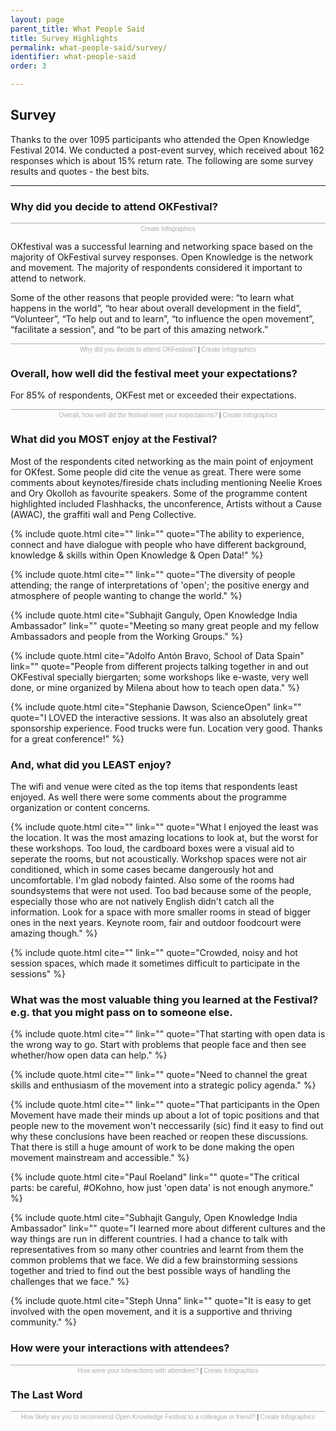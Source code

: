 ```yaml
---
layout: page
parent_title: What People Said
title: Survey Highlights
permalink: what-people-said/survey/
identifier: what-people-said
order: 3

---
```


## Survey

<span class="summary">Thanks to the over 1095 participants who attended the Open Knowledge Festival 2014. We conducted a post-event survey, which received about 162 responses which is about 15% return rate. The following are some survey results and quotes - the best bits.
</span>

---

### Why did you decide to attend OKFestival?

<div class="pull">
<script id="infogram_0_why-did-you-decide-to-attend-okfestival-wordcloud" src="//e.infogr.am/js/embed.js" type="text/javascript"></script><div style="width:100%;border-top:1px solid #acacac;padding-top:3px;font-family:Arial;font-size:10px;text-align:center;"><a style="color:#acacac;text-decoration:none;" href="//infogr.am" target="_blank">Create Infographics</a></div>
</div>

OKfestival was a successful learning and networking space based on the majority of OkFestival survey responses. Open Knowledge is the network and movement. The majority of respondents considered it important to attend to network.

Some of the other reasons that people provided were: “to learn what happens in the world”, “to hear about overall development in the field”, “Volunteer”, “To help out and to learn”, “to influence the open movement”, “facilitate a session”, and “to be part of this amazing network.”


<script id="infogram_0_missnimbus_1410770005" src="//e.infogr.am/js/embed.js" type="text/javascript"></script><div style="width:100%;border-top:1px solid #acacac;padding-top:3px;font-family:Arial;font-size:10px;text-align:center;"><a target="_blank" href="//infogr.am/missnimbus_1410770005" style="color:#acacac;text-decoration:none;">Why did you decide to attend OKFestival?</a> | <a style="color:#acacac;text-decoration:none;" href="//infogr.am" target="_blank">Create Infographics</a></div>


### Overall, how well did the festival meet your expectations?

For 85% of respondents, OKFest met or exceeded their expectations.

<script id="infogram_0_missnimbus_1410770728" src="//e.infogr.am/js/embed.js" type="text/javascript"></script><div style="width:100%;border-top:1px solid #acacac;padding-top:3px;font-family:Arial;font-size:10px;text-align:center;"><a target="_blank" href="//infogr.am/missnimbus_1410770728" style="color:#acacac;text-decoration:none;">Overall, how well did the festival meet your expectations?</a> | <a style="color:#acacac;text-decoration:none;" href="//infogr.am" target="_blank">Create Infographics</a></div>


### What did you MOST enjoy at the Festival?

Most of the respondents cited networking as the main point of enjoyment for OKfest. Some people did cite the venue as great. There were some comments about keynotes/fireside chats including mentioning Neelie Kroes and Ory Okolloh as favourite speakers. Some of the programme content highlighted included Flashhacks, the unconference, Artists without a Cause (AWAC), the graffiti wall and Peng Collective.

{% include quote.html cite="" link="" quote="The ability to experience, connect and have dialogue with people who have different background, knowledge & skills within Open Knowledge & Open Data!" %}

{% include quote.html cite="" link="" quote="The diversity of people attending; the range of interpretations of 'open'; the positive energy and atmosphere of people wanting to change the world." %}


{% include quote.html cite="Subhajit Ganguly, Open Knowledge India Ambassador" link="" quote="Meeting so many great people and my fellow Ambassadors and people from the Working Groups." %}

{% include quote.html cite="Adolfo Antón Bravo, School of Data Spain" link="" quote="People from different projects talking together in and out OKFestival specially biergarten; some workshops like e-waste, very well done, or mine organized by Milena about how to teach open data." %}

{% include quote.html cite="Stephanie Dawson, ScienceOpen" link="" quote="I LOVED the interactive sessions. It was also an absolutely great sponsorship experience. Food trucks were fun. Location very good. Thanks for a great conference!" %}

### And, what did you LEAST enjoy?

The wifi and venue were cited as the top items that respondents least enjoyed. As well there were some comments about the programme organization or content concerns.

{% include quote.html cite="" link="" quote="What I enjoyed the least was the location. It was the most amazing locations to look at, but the worst for these workshops. Too loud, the cardboard boxes were a visual aid to seperate the rooms, but not acoustically. Workshop spaces were not air conditioned, which in some cases became dangerously hot and uncomfortable. I'm glad nobody fainted. Also some of the rooms had soundsystems that were not used. Too bad because some of the people, especially those who are not natively English didn't catch all the information. Look for a space with more smaller rooms in stead of bigger ones in the next years. Keynote room, fair and outdoor foodcourt were amazing though." %}

{% include quote.html cite="" link="" quote="Crowded, noisy and hot session spaces, which made it sometimes difficult to participate in the sessions" %}

### What was the most valuable thing you learned at the Festival? e.g. that you might pass on to someone else.

{% include quote.html cite="" link="" quote="That starting with open data is the wrong way to go. Start with problems that people face and then see whether/how open data can help." %}

{% include quote.html cite="" link="" quote="Need to channel the great skills and enthusiasm of the movement into a strategic policy agenda." %}

{% include quote.html cite="" link="" quote="That participants in the Open Movement have made their minds up about a lot of topic positions and that people new to the movement won't neccessarily (sic) find it easy to find out why these conclusions have been reached or reopen these discussions. That there is still a huge amount of work to be done making the open movement mainstream and accessible." %}


{% include quote.html cite="Paul Roeland" link="" quote="The critical parts: be careful, #OKohno, how just 'open data' is not enough anymore." %}

{% include quote.html cite="Subhajit Ganguly, Open Knowledge India Ambassador" link="" quote="I learned more about different cultures and the way things are run in different countries. I had a chance to talk with representatives from so many other countries and learnt from them the common problems that we face. We did a few brainstorming sessions together and tried to find out the best possible ways of handling the challenges that we face." %}

{% include quote.html cite="Steph Unna" link="" quote="It is easy to get involved with the open movement, and it is a supportive and thriving community." %}

### How were your interactions with attendees?

<script id="infogram_0_how-were-your-interactions-with-attendees" src="//e.infogr.am/js/embed.js" type="text/javascript"></script><div style="width:100%;border-top:1px solid #acacac;padding-top:3px;font-family:Arial;font-size:10px;text-align:center;"><a target="_blank" href="//infogr.am/how-were-your-interactions-with-attendees" style="color:#acacac;text-decoration:none;">How were your interactions with attendees?</a> | <a style="color:#acacac;text-decoration:none;" href="//infogr.am" target="_blank">Create Infographics</a></div>


### The Last Word

<script id="infogram_0_missnimbus_1410771562" src="//e.infogr.am/js/embed.js" type="text/javascript"></script><div style="width:100%;border-top:1px solid #acacac;padding-top:3px;font-family:Arial;font-size:10px;text-align:center;"><a target="_blank" href="//infogr.am/missnimbus_1410771562" style="color:#acacac;text-decoration:none;">How likely are you to recommend Open Knowledge Festival to a colleague or friend?</a> | <a style="color:#acacac;text-decoration:none;" href="//infogr.am" target="_blank">Create Infographics</a></div>
